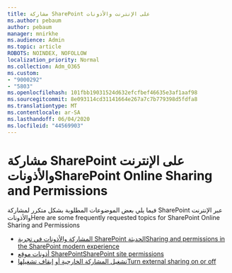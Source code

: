 ```yaml
---
title: مشاركة SharePoint على الإنترنت والأذونات
ms.author: pebaum
author: pebaum
manager: mnirkhe
ms.audience: Admin
ms.topic: article
ROBOTS: NOINDEX, NOFOLLOW
localization_priority: Normal
ms.collection: Adm_O365
ms.custom:
- "9000292"
- "5803"
ms.openlocfilehash: 101fbb19031524d632efcfbef46635e3af1aaf98
ms.sourcegitcommit: 8e093114cd31141664e267a7c7b779398d5fdfa8
ms.translationtype: MT
ms.contentlocale: ar-SA
ms.lasthandoff: 06/04/2020
ms.locfileid: "44569903"
---
```

# <a name="sharepoint-online-sharing-and-permissions"></a><span data-ttu-id="3e8a5-102">مشاركة SharePoint على الإنترنت والأذونات</span><span class="sxs-lookup"><span data-stu-id="3e8a5-102">SharePoint Online Sharing and Permissions</span></span>

<span data-ttu-id="3e8a5-103">فيما يلي بعض الموضوعات المطلوبة بشكل متكرر لمشاركة SharePoint عبر الإنترنت والأذونات</span><span class="sxs-lookup"><span data-stu-id="3e8a5-103">Here are some frequently requested topics for SharePoint Online Sharing and Permissions</span></span>

- [<span data-ttu-id="3e8a5-104">المشاركة والأذونات في تجربة SharePoint الحديثة</span><span class="sxs-lookup"><span data-stu-id="3e8a5-104">Sharing and permissions in the SharePoint modern experience</span></span>](https://docs.microsoft.com/sharepoint/modern-experience-sharing-permissions)
- [<span data-ttu-id="3e8a5-105">أذونات موقع SharePoint</span><span class="sxs-lookup"><span data-stu-id="3e8a5-105">SharePoint site permissions</span></span>](https://docs.microsoft.com/sharepoint/customize-sharepoint-site-permissions)
- [<span data-ttu-id="3e8a5-106">تشغيل المشاركة الخارجية أو إيقاف تشغيلها</span><span class="sxs-lookup"><span data-stu-id="3e8a5-106">Turn external sharing on or off</span></span>](https://docs.microsoft.com/sharepoint/turn-external-sharing-on-or-off)